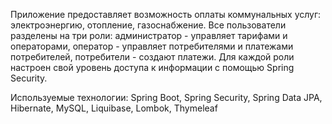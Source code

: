 Приложение предоставляет возможность оплаты коммунальных услуг: электроэнергию, отопление, газоснабжение.
Все пользователи разделены на три роли: администратор - управляет тарифами и операторами, оператор - управляет потребителями и платежами потребителей, потребители - создают платежи. Для каждой роли настроен свой уровень доступа к информации с помощью Spring Security.

Используемые технологии:
Spring Boot, 
Spring Security,
Spring Data JPA,
Hibernate,
MySQL,
Liquibase,
Lombok,
Thymeleaf
